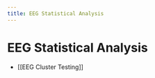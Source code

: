 ```yaml
---
title: EEG Statistical Analysis
---
```


# EEG Statistical Analysis
- [[EEG Cluster Testing]]




























